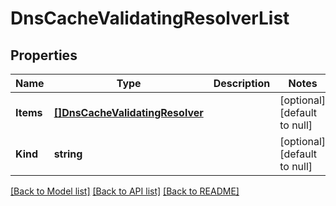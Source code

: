 # DnsCacheValidatingResolverList

## Properties
Name | Type | Description | Notes
------------ | ------------- | ------------- | -------------
**Items** | [**[]DnsCacheValidatingResolver**](dns_cache_validatingResolver.md) |  | [optional] [default to null]
**Kind** | **string** |  | [optional] [default to null]

[[Back to Model list]](../README.md#documentation-for-models) [[Back to API list]](../README.md#documentation-for-api-endpoints) [[Back to README]](../README.md)


